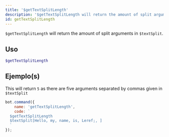```yaml
---
title: '$getTextSplitLength'
description: '$getTextSplitLength will return the amount of split arguments in $textSplit'
id: getTextSplitLength
---
```


`$getTextSplitLength` will return the amount of split arguments in `$textSplit`.

## Uso

```php
$getTextSplitLength
```

## Ejemplo(s)

This will return `5` as there are five arguments separated by commas given in `$textSplit`

```javascript
bot.command({
    name: 'getTextSplitLength',
    code: `
  $getTextSplitLength
  $textSplit[Hello, my, name, is, Leref;, ]
  `
});
```
